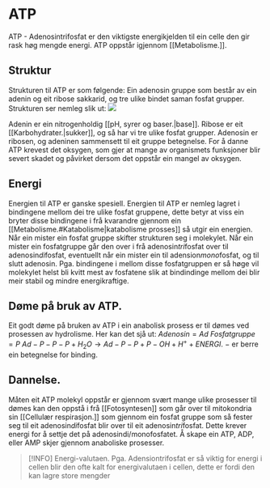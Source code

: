 # ATP

ATP - Adenosintrifosfat er den viktigste energikjelden til ein celle den gir rask høg mengde energi. ATP oppstår igjennom [[Metabolisme.]]. 

## Struktur
Strukturen til ATP er som følgende:
Ein adenosin gruppe som består av ein adenin og eit ribose sakkarid, og tre ulike bindet saman fosfat grupper. Strukturen ser nemleg slik ut:
![](http://loretocollegebiology.weebly.com/uploads/1/4/8/5/14853288/1725518.jpg?838)

Adenin er ein nitrogenholdig [[pH, syrer og baser.|base]]. Ribose er eit [[Karbohydrater.|sukker]], og så har vi tre ulike fosfat grupper.
Adenosin er ribosen, og adeninen sammensett til eit gruppe betegnelse.
For å danne ATP krevest det oksygen, som gjer at mange av organismets funksjoner blir severt skadet og påvirket dersom det oppstår ein mangel av oksygen.
## Energi
Energien til ATP er ganske spesiell. 
Energien til ATP er nemleg lagret i bindingene mellom dei tre ulike fosfat gruppene, dette betyr at viss ein bryter disse bindingene i frå kvarandre gjennom ein [[Metabolisme.#Katabolisme|katabolisme prosses]] så utgir ein energien. Når ein mister ein fosfat gruppe skifter strukturen seg i molekylet. Når ein mister ein fosfatgruppe går den over i frå adenosin*tri*fosfat over til adenosin*di*fosfat, eventuellt når ein mister ein til adension*mono*fosfat, og til slutt adenosin. Pga. bindingene i mellom disse fosfatgruppen er så høge vil molekylet helst bli kvitt mest av fosfatene slik at bindindinge mellom dei blir meir stabil og mindre energikraftige. 

## Døme på bruk av ATP.
Eit godt døme på bruken av ATP i ein anabolisk prosess er til dømes ved prosessen av hydrolisme. 
Her kan det sjå ut:
$Adenosin = Ad$
$Fosfatgruppe = P$
$Ad-P-P-P + H_2O \rightarrow Ad-P-P + P-OH + H^{+} + ENERGI$.
$-$ er berre ein betegnelse for binding.
## Dannelse.
Måten eit ATP molekyl oppstår er gjennom svært mange ulike prosesser til dømes kan den oppstå i frå [[Fotosyntesen]] som går over til mitokondria sin [[Cellulær respirasjon.]] som gjennom ein fosfat gruppe som så fester seg  til eit adenosin*di*fosfat blir over til eit adenosin*tri*fosfat. Dette krever energi for å settje det på adenosindi/monofosfatet. Å skape ein ATP, ADP, eller AMP skjer gjennom anaboliske prosesser.


>[!INFO] Energi-valutaen.
Pga. Adensiontrifosfat er så viktig for energi i cellen blir den ofte kalt for energivalutaen i cellen, dette er fordi den kan lagre store mengder 